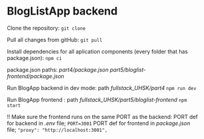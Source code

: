 # BlogListApp backend
Clone the repository:
`git clone`

Pull all changes from gitHub: 
`git pull`

Install dependencies for all aplication components (every folder that has package.json): 
`npm ci`

package.json paths:
*part4/package.json*
*part5/bloglist-frontend/package.json*

Run BlogApp backend in dev mode: path *fullstack_UHSK/part4*
`npm run dev`

Run BlogApp frontend : path *fullstack_UHSK/part5/bloglist-frontend*
`npm start`

!! Make sure the frontend runs on the same PORT as the backend:
    PORT def for backend in *.env* file; `PORT=3001`
    PORT def for frontend in *package.json* file; `"proxy": "http://localhost:3001",`


